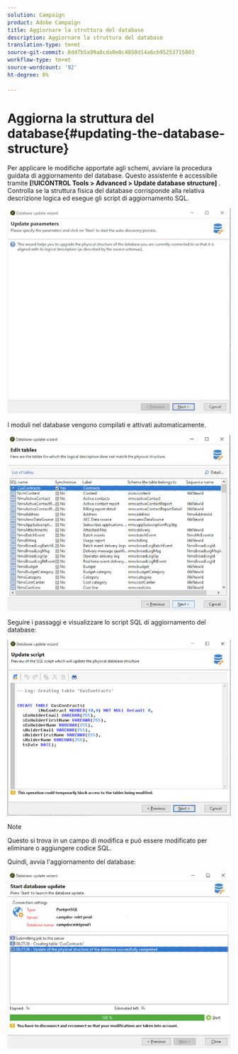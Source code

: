 ```yaml
---
solution: Campaign
product: Adobe Campaign
title: Aggiornare la struttura del database
description: Aggiornare la struttura del database
translation-type: tm+mt
source-git-commit: 8dd7b5a99a0cda0e0c4850d14a6cb95253715803
workflow-type: tm+mt
source-wordcount: '92'
ht-degree: 0%

---
```


# Aggiorna la struttura del database{#updating-the-database-structure}

Per applicare le modifiche apportate agli schemi, avviare la procedura guidata di aggiornamento del database. Questo assistente è accessibile tramite **[!UICONTROL Tools > Advanced > Update database structure]** . Controlla se la struttura fisica del database corrisponde alla relativa descrizione logica ed esegue gli script di aggiornamento SQL.

![](assets/schema_update.png)

I moduli nel database vengono compilati e attivati automaticamente.

![](assets/schema_update_select2.png)

Seguire i passaggi e visualizzare lo script SQL di aggiornamento del database:

![](assets/schema_update2.png)

>[!NOTE]
>
>Questo si trova in un campo di modifica e può essere modificato per eliminare o aggiungere codice SQL.

Quindi, avvia l&#39;aggiornamento del database:

![](assets/schema_update3.png)
